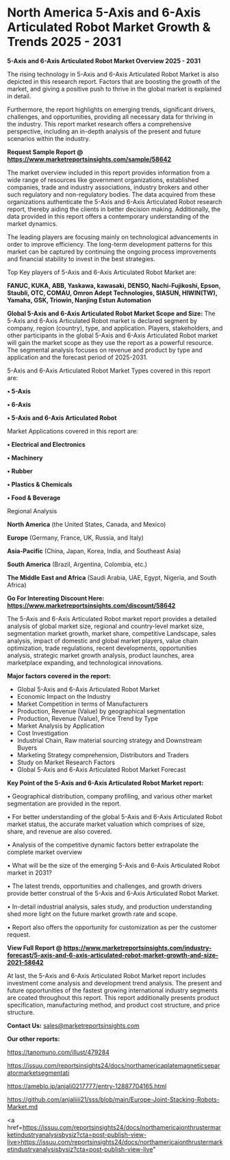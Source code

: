 # North America 5-Axis and 6-Axis Articulated Robot Market Growth & Trends 2025 - 2031

<Strong> 5-Axis and 6-Axis Articulated Robot Market Overview 2025 - 2031</strong>

The rising technology in 5-Axis and 6-Axis Articulated Robot Market is also depicted in this research report. Factors that are boosting the growth of the market, and giving a positive push to thrive in the global market is explained in detail.

Furthermore, the report highlights on emerging trends, significant drivers, challenges, and opportunities, providing all necessary data for thriving in the industry. This report market research offers a comprehensive perspective, including an in-depth analysis of the present and future scenarios within the industry.

<strong>Request Sample Report @ <a href=https://www.marketreportsinsights.com/sample/58642>https://www.marketreportsinsights.com/sample/58642</a></strong>

The market overview included in this report provides information from a wide range of resources like government organizations, established companies, trade and industry associations, industry brokers and other such regulatory and non-regulatory bodies. The data acquired from these organizations authenticate the 5-Axis and 6-Axis Articulated Robot research report, thereby aiding the clients in better decision making. Additionally, the data provided in this report offers a contemporary understanding of the market dynamics.

The leading players are focusing mainly on technological advancements in order to improve efficiency. The long-term development patterns for this market can be captured by continuing the ongoing process improvements and financial stability to invest in the best strategies.

Top Key players of 5-Axis and 6-Axis Articulated Robot Market are:

<strong>FANUC, KUKA, ABB, Yaskawa, kawasaki, DENSO, Nachi-Fujikoshi, Epson, Staubli, OTC, COMAU, Omron Adept Technologies, SIASUN, HIWIN(TW), Yamaha, GSK, Triowin, Nanjing Estun Automation</strong>

<strong><b>Global 5-Axis and 6-Axis Articulated Robot Market Scope and Size:</b></strong>
The 5-Axis and 6-Axis Articulated Robot market is declared segment by company, region (country), type, and application. Players, stakeholders, and other participants in the global 5-Axis and 6-Axis Articulated Robot market will gain the market scope as they use the report as a powerful resource. The segmental analysis focuses on revenue and product by type and application and the forecast period of 2025-2031.

5-Axis and 6-Axis Articulated Robot Market Types covered in this report are:

<strong>• 5-Axis

• 6-Axis

• 5-Axis and 6-Axis Articulated Robot</strong>

Market Applications covered in this report are:

<strong>• Electrical and Electronics

• Machinery

• Rubber

• Plastics & Chemicals

• Food & Beverage</strong> 

Regional Analysis

<strong>North America</strong> (the United States, Canada, and Mexico)

<strong>Europe</strong> (Germany, France, UK, Russia, and Italy)

<strong>Asia-Pacific</strong> (China, Japan, Korea, India, and Southeast Asia)

<strong>South America</strong> (Brazil, Argentina, Colombia, etc.)

<strong>The Middle East and Africa</strong> (Saudi Arabia, UAE, Egypt, Nigeria, and South Africa)

<strong>Go For Interesting Discount Here: <a href=https://www.marketreportsinsights.com/discount/58642>https://www.marketreportsinsights.com/discount/58642</a></strong>

The 5-Axis and 6-Axis Articulated Robot market report provides a detailed analysis of global market size, regional and country-level market size, segmentation market growth, market share, competitive Landscape, sales analysis, impact of domestic and global market players, value chain optimization, trade regulations, recent developments, opportunities analysis, strategic market growth analysis, product launches, area marketplace expanding, and technological innovations.

<strong><b>Major factors covered in the report:</b></strong>
<ul>
  <li>Global 5-Axis and 6-Axis Articulated Robot Market </li>
  <li>Economic Impact on the Industry</li>
  <li>Market Competition in terms of Manufacturers</li>
  <li>Production, Revenue (Value) by geographical segmentation</li>
  <li>Production, Revenue (Value), Price Trend by Type</li>
  <li>Market Analysis by Application</li>
  <li>Cost Investigation</li>
  <li>Industrial Chain, Raw material sourcing strategy and Downstream Buyers</li>
  <li>Marketing Strategy comprehension, Distributors and Traders</li>
  <li>Study on Market Research Factors</li>
  <li>Global 5-Axis and 6-Axis Articulated Robot Market Forecast</li>
</ul>

<strong><b>Key Point of the 5-Axis and 6-Axis Articulated Robot Market report:</b></strong>

• Geographical distribution, company profiling, and various other market segmentation are provided in the report.

• For better understanding of the global 5-Axis and 6-Axis Articulated Robot market status, the accurate market valuation which comprises of size, share, and revenue are also covered.

• Analysis of the competitive dynamic factors better extrapolate the complete market overview

• What will be the size of the emerging 5-Axis and 6-Axis Articulated Robot market in 2031?

• The latest trends, opportunities and challenges, and growth drivers provide better construal of the 5-Axis and 6-Axis Articulated Robot Market.

• In-detail industrial analysis, sales study, and production understanding shed more light on the future market growth rate and scope.

• Report also offers the opportunity for customization as per the customer request.

<strong><b>View Full Report @ <a href=https://www.marketreportsinsights.com/industry-forecast/5-axis-and-6-axis-articulated-robot-market-growth-and-size-2021-58642>https://www.marketreportsinsights.com/industry-forecast/5-axis-and-6-axis-articulated-robot-market-growth-and-size-2021-58642</a></b></strong>


At last, the 5-Axis and 6-Axis Articulated Robot Market report includes investment come analysis and development trend analysis. The present and future opportunities of the fastest growing international industry segments are coated throughout this report. This report additionally presents product specification, manufacturing method, and product cost structure, and price structure.

<strong>Contact Us:</strong>
sales@marketreportsinsights.com

<strong>Our other reports:</strong>

<a href=https://tanomuno.com/illust/479284>https://tanomuno.com/illust/479284</a>

<a href=https://issuu.com/reportsinsights24/docs/northamericaplatemagneticseparatormarketsegmentati>https://issuu.com/reportsinsights24/docs/northamericaplatemagneticseparatormarketsegmentati</a>

<a href=https://ameblo.jp/anjali0217777/entry-12887704165.html>https://ameblo.jp/anjali0217777/entry-12887704165.html</a>

<a href=https://github.com/anjaliiii21/sss/blob/main/Europe-Joint-Stacking-Robots-Market.md>https://github.com/anjaliiii21/sss/blob/main/Europe-Joint-Stacking-Robots-Market.md</a>

<a href=https://issuu.com/reportsinsights24/docs/northamericaionthrustermarketindustryanalysisbysiz?cta=post-publish-view-live>https://issuu.com/reportsinsights24/docs/northamericaionthrustermarketindustryanalysisbysiz?cta=post-publish-view-live</a>"
